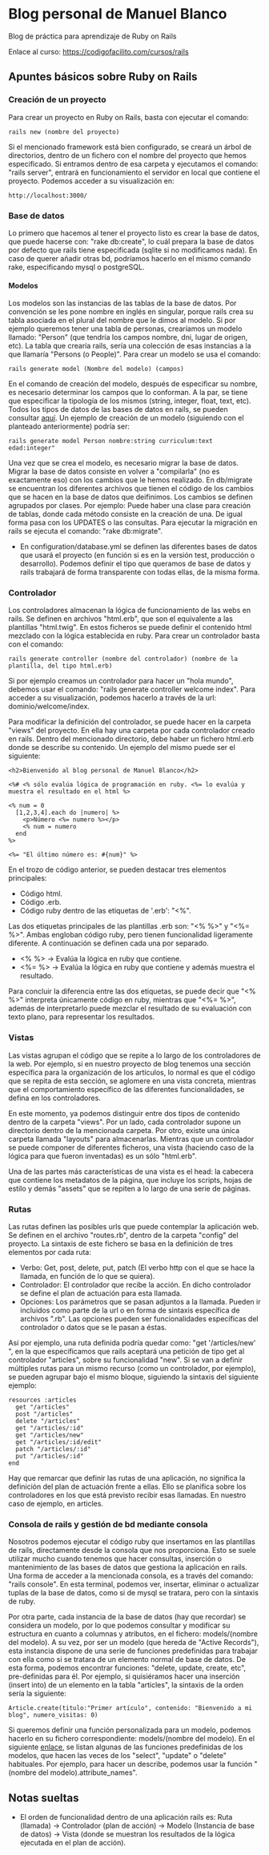# Blog personal de Manuel Blanco

Blog de práctica para aprendizaje de Ruby on Rails

Enlace al curso: https://codigofacilito.com/cursos/rails

## Apuntes básicos sobre Ruby on Rails

### Creación de un proyecto

Para crear un proyecto en Ruby on Rails, basta con ejecutar el comando:

```
rails new (nombre del proyecto)
```

Si el mencionado framework está bien configurado, se creará un árbol de directorios, dentro de un fichero con el nombre del proyecto que hemos especificado. Si entramos dentro de esa carpeta y ejecutamos el comando: "rails server", entrará en funcionamiento el servidor en local que contiene el proyecto. Podemos acceder a su visualización en:

```
http://localhost:3000/
```


### Base de datos

Lo primero que hacemos al tener el proyecto listo es crear la base de datos, que puede hacerse con: "rake db:create", lo cuál prepara la base de datos por defecto que rails tiene especificada (sqlite si no modificamos nada). En caso de querer añadir otras bd, podríamos hacerlo en el mismo comando rake, especificando mysql o postgreSQL.

#### Modelos

Los modelos son las instancias de las tablas de la base de datos. Por convención se les pone nombre en inglés en singular, porque rails crea su tabla asociada en el plural del nombre que le dimos al modelo. Si por ejemplo queremos tener una tabla de personas, crearíamos un modelo llamado: "Person" (que tendría los campos nombre, dni, lugar de origen, etc). La tabla que crearía rails, sería una colección de esas instancias a la que llamaría "Persons (o People)". Para crear un modelo se usa el comando:

```
rails generate model (Nombre del modelo) (campos)
```

En el comando de creación del modelo, después de especificar su nombre, es necesario determinar los campos que lo conforman. A la par, se tiene que especificar la tipología de los mismos (string, integer, float, text, etc). Todos los tipos de datos de las bases de datos en rails, se pueden consultar [aquí](https://stackoverflow.com/questions/17918117/rails-4-list-of-available-datatypes). Un ejemplo de creación de un modelo (siguiendo con el planteado anteriormente)  podría ser:

```
rails generate model Person nombre:string curriculum:text edad:integer"
```

Una vez que se crea el modelo, es necesario migrar la base de datos. Migrar la base de datos consiste en volver a "compilarla" (no es exactamente eso) con los cambios que le hemos realizado. En db/migrate se encuentran los diferentes archivos que tienen el código de los cambios que se hacen en la base de datos que deifinimos. Los cambios se definen agrupados por clases. Por ejemplo: Puede haber una clase para creación de tablas, donde cada método consiste en la creación de una. De igual forma pasa con los UPDATES o las consultas. Para ejecutar la migración en rails se ejecuta el comando: "rake db:migrate".

 * En configuration/database.yml se definen las diferentes bases de datos que usará el proyecto (en función si es en la versión test, producción o desarrollo). Podemos definir el tipo que queramos de base de datos y rails trabajará de forma transparente con todas ellas, de la misma forma.


### Controlador

Los controladores almacenan la lógica de funcionamiento de las webs en rails. Se definen en archivos "html.erb", que son el equivalente a las plantillas "html.twig". En estos ficheros se puede definir el contenido html mezclado con la lógica establecida en ruby. Para crear un controlador basta con el comando:

```
rails generate controller (nombre del controlador) (nombre de la plantilla, del tipo html.erb)
```

Si por ejemplo creamos un controlador para hacer un "hola mundo", debemos usar el comando: "rails generate controller welcome index". Para acceder a su visualización, podemos hacerlo a través de la url: dominio/welcome/index.

Para modificar la definición del controlador, se puede hacer en la carpeta "views" del proyecto. En ella hay una carpeta por cada controlador creado en rails. Dentro del mencionado directorio, debe haber un fichero html.erb donde se describe su contenido. Un ejemplo del mismo puede ser el siguiente:

```
<h2>Bienvenido al blog personal de Manuel Blanco</h2>

<%# <% sólo evalúa lógica de programación en ruby. <%= lo evalúa y muestra el resultado en el html %>

<% num = 0
  [1,2,3,4].each do |numero| %>
    <p>Número <%= numero %></p>
    <% num = numero
  end
%>

<%= "El último número es: #{num}" %>
```

En el trozo de código anterior, se pueden destacar tres elementos principales:

 + Código html.
 + Código .erb.
 + Código ruby dentro de las etiquetas de '.erb': "<%".

Las dos etiquetas principales de las plantillas .erb son: "<% %>" y "<%= %>". Ambas engloban código ruby, pero tienen funcionalidad ligeramente diferente. A continuación se definen cada una por separado.

 * <% %> -> Evalúa la lógica en ruby que contiene.
 * <%= %> -> Evalúa la lógica en ruby que contiene y además muestra el resultado.

Para concluir la diferencia entre las dos etiquetas, se puede decir que "<% %>" interpreta únicamente código en ruby, mientras que "<%= %>", además de interpretarlo puede mezclar el resultado de su evaluación con texto plano, para representar los resultados.

### Vistas

Las vistas agrupan el código que se repite a lo largo de los controladores de la web. Por ejemplo, si en nuestro proyecto de blog tenemos una sección específica para la organización de los artículos, lo normal es que el código que se repita de esta sección, se aglomere en una vista concreta, mientras que el comportamiento específico de las diferentes funcionalidades, se defina en los controladores.

En este momento, ya podemos distinguir entre dos tipos de contenido dentro de la carpeta "views". Por un lado, cada controlador supone un directorio dentro de la mencionada carpeta. Por otro, existe una única carpeta llamada "layouts" para almacenarlas. Mientras que un controlador se puede componer de diferentes ficheros, una vista (haciendo caso de la lógica para que fueron inventadas) es un sólo "html.erb".

Una de las partes más características de una vista es el head: la cabecera que contiene los metadatos de la página, que incluye los scripts, hojas de estilo y demás "assets" que se repiten a lo largo de una serie de páginas.

### Rutas

Las rutas definen las posibles urls que puede contemplar la aplicación web. Se definen en el archivo "routes.rb", dentro de la carpeta "config" del proyecto. La sintaxis de este fichero se basa en la definición de tres elementos por cada ruta:

  - Verbo: Get, post, delete, put, patch (El verbo http con el que se hace la llamada, en función de lo que se quiera).
  - Controlador: El controlador que recibe la acción. En dicho controlador se define el plan de actuación para esta llamada.
  - Opciones: Los parámetros que se pasan adjuntos a la llamada. Pueden ir incluidos como parte de la url o en forma de sintaxis específica de archivos ".rb". Las opciones pueden ser funcionalidades específicas del controlador o datos que se le pasan a éstas.

Así por ejemplo, una ruta definida podría quedar como: "get '/articles/new' ", en la que especificamos que rails aceptará una petición de tipo get al controlador "articles", sobre su funcionalidad "new". Si se van a definir múltiples rutas para un mismo recurso (como un controlador, por ejemplo), se pueden agrupar bajo el mismo bloque, siguiendo la sintaxis del siguiente ejemplo:

```
resources :articles
  get "/articles"
  post "/articles"
  delete "/articles"
  get "/articles/:id"
  get "/articles/new"
  get "/articles/:id/edit"
  patch "/articles/:id"
  put "/articles/:id"
end
```

Hay que remarcar que definir las rutas de una aplicación, no significa la definición del plan de actuación frente a ellas. Ello se planifica sobre los controladores en los que está previsto recibir esas llamadas. En nuestro caso de ejemplo, en articles.

### Consola de rails y gestión de bd mediante consola

Nosotros podemos ejecutar el código ruby que insertamos en las plantillas de rails, directamente desde la consola que nos proporciona. Esto se suele utilizar mucho cuando tenemos que hacer consultas, inserción o mantenimiento de las bases de datos que gestiona la aplicación en rails. Una forma de acceder a la mencionada consola, es a través del comando: "rails console". En esta terminal, podemos ver, insertar, eliminar o actualizar tuplas de la base de datos, como si de mysql se tratara, pero con la sintaxis de ruby.

Por otra parte, cada instancia de la base de datos (hay que recordar) se considera un modelo, por lo que podemos consultar y modificar su estructura en cuanto a columnas y atributos, en el fichero: models/(nombre del modelo). A su vez, por ser un modelo (que hereda de "Active Records"), esta instancia dispone de una serie de funciones predefinidas para trabajar con ella como si se tratara de un elemento normal de base de datos. De esta forma, podemos encontrar funciones: "delete, update, create, etc", pre-definidas para él. Por ejemplo, si quisiéramos hacer una inserción (insert into) de un elemento en la tabla "articles", la sintaxis de la orden sería la siguiente:

```
Article.create(titulo:"Primer artículo", contenido: "Bienvenido a mi blog", numero_visitas: 0)

```
Si queremos definir una función personalizada para un modelo, podemos hacerlo en su fichero correspondiente: models/(nombre del modelo). En el siguiente [enlace](http://guides.rubyonrails.org/active_record_querying.html), se listan algunas de las funciones predefinidas de los modelos, que hacen las veces de los "select", "update" o "delete" habituales. Por ejemplo, para hacer un describe, podemos usar la función "(nombre del modelo).attribute_names".

## Notas sueltas

* El orden de funcionalidad dentro de una aplicación rails es: Ruta (llamada) -> Controlador (plan de acción) -> Modelo (Instancia de base de datos) -> Vista (donde se muestran los resultados de la lógica ejecutada en el plan de acción).
